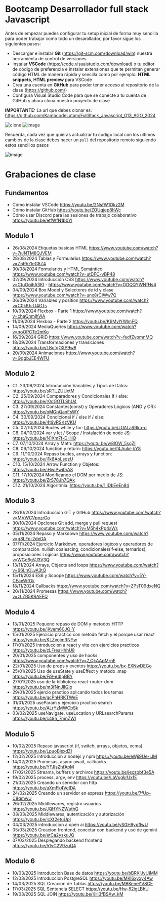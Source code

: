 # Bootcamp Desarrollador full stack Javascript

Antes de empezar puedes configurar tu setup inicial de forma muy sencilla para poder trabajar como todo un desarollador, por favor sigue los siguientes pasos:

- Descargar e instalar **Git** (https://git-scm.com/download/win) nuestra herramienta de control de versiones
- Instalar **VSCode** (https://code.visualstudio.com/download) o tu editor de código de preferencia e instalar extensiones que te permitan generar código HTML de manera rápida y sencilla como por ejemplo: **HTML snippets**, **HTML preview** para VSCode
- Crea una cuenta en **GitHub** para poder tener acceso al repositorio de la clase (https://github.com/)
- Configura Visual Studio Code para que se conecte a tu cuenta de GitHub y ahora clona nuestro proyecto de clase

**IMPORTANTE:** La url que debes clonar es: https://github.com/KambcodeLatam/FullStack_Javascript_G13_AGO_2024

![clone](https://github.com/kambcode/FullStack_Javascript_G3_2023_09_04/assets/137812574/b49be206-5c67-40e8-a567-bdd957c549eb)
![image](https://github.com/KamiloMontoya/kambcode_g1/assets/11945476/ca0ce2ad-72ec-431d-b3e1-55b84c64ec13)

Recuerda, cada vez que quieras actualizar tu codigo local con los ultimos cambios de la clase debes hacer un `pull` del repositorio remoto siguiendo estos sencillos pasos

![image](https://github.com/KamiloMontoya/kambcode_g1/assets/11945476/8d8f7da6-aa4c-4d67-9dec-59cd360bda0f)

# Grabaciones de clase
## Fundamentos
- Cómo instalar VSCode https://youtu.be/2NsfW1Okz2M
- Cómo instalar GitHub https://youtu.be/ZOUqjep8hWc
- Cómo usar Discord para las sesiones de trabajo colaborativo https://youtu.be/etfWfN1b0YI
## Modulo 1
- 26/08/2024 Etiquetas basicas HTML https://www.youtube.com/watch?v=7rJNTM8QJVEM
- 28/08/2024 Tablas y Formularios   https://www.youtube.com/watch?v=Z5RhZleG8Z4
- 30/08/2024 Formularios y HTML Semántico  https://www.youtube.com/watch?v=utDFC-vBP48
- 02/09/2024 Introducción CSS  https://www.youtube.com/watch?v=CtuOqihA3KI - https://www.youtube.com/watch?v=OOQQYWNfHs4
- 04/09/2024 Box Model y Selectores de id y clase  https://www.youtube.com/watch?v=unx8rCIWw7Q
- 06/09/2024 Variables y position https://www.youtube.com/watch?v=C0kKhrD4GTs
- 10/09/2024 Flexbox - Parte 1  https://www.youtube.com/watch?v=chaQnmjhViA
- 11/09/2024 Flexbox - Parte 2  https://youtu.be/K9MylYWlmFQ
- 14/09/2024 MediaQueries https://www.youtube.com/watch?v=noOPCTe2mKo
- 16/09/2024 GRID https://www.youtube.com/watch?v=fedfZvpmnMQ
- 18/09/2024 Transformaciones y transiciones  https://youtu.be/LBcfgOXP9w8
- 20/09/2024 Animaciones  https://www.youtube.com/watch?v=GdgbJEE4WFU

## Modulo 2
- C1. 23/09/2024 Introducción Variables y Tipos de Datos: https://youtu.be/sRTi_ZUUxtM
- C2. 25/09/2024 Comparadores y Condicionales if / else: https://youtu.be/r0dGOTLShU4
- C3. 27/09/2024 Constantes(const) y Operadores Lógicos (AND y OR): https://youtu.be/oMGnQanFsWY
- C4. 30/09/2024 Condicional if / else if / else: https://youtu.be/4t9yRSKzVKU
- C5. 02/10/2024 Bucles while y for: https://youtu.be/zOALaRRka-o
- C6. 04/10/2024 var y let / Scope / Instalación de node JS: https://youtu.be/N1Xm7f-D-HQ
- C7. 07/10/2024 Array y Math: https://youtu.be/w8lOW_5sgZI
- C8. 09/10/2024 function y return: https://youtu.be/f4Jrukr-kY8
- C9. 11/10/2024 Repaso bucles, arrays y function: https://youtu.be/i1k8AoLsqzU
- C10. 15/10/2024 Arrow Function y Objetos: https://youtu.be/iHwIPwj0rA8
- C11. 17/10/2024 Modificando el DOM por medio de JS: https://youtu.be/ZrS78Jh7QAk
- C12. 21/10/2024 Algoritmia: https://youtu.be/1iIDbEeEn84

## Modulo 3

- 28/10/2024 Introducción GIT y GitHub https://www.youtube.com/watch?v=MVWCVpozrGo
- 30/10/2024 Opciones Git add, merge y pull request https://www.youtube.com/watch?v=M5h4xPp4aWs
- 05/11/2024 Repaso y Markdown https://www.youtube.com/watch?v=g8LFd-2deOA
- 07/11/2024 Ejercicio Markdown, operadores lógicos y operadores de comparación. nullish coalescing, condicionales(if-else, ternarios), proposiciones Lógicas  https://www.youtube.com/watch?v=WGe6gVJ3V3Q
- 13/11/2024 Arrays, Objects and loops https://www.youtube.com/watch?v=66LnOLvA3tQ
- 15/11/2024 ES6 y Scoope https://www.youtube.com/watch?v=5Y-CEaeWfOk
- 18/11/2024 Callbacks https://www.youtube.com/watch?v=ZPsT09dxeNQ
- 20/11/2024 Promesas https://www.youtube.com/watch?v=zLZR5KRAEFQ

## Modulo 4

- 13/01/2025 Pequeno repaso de DOM y metodos HTTP https://youtu.be/jKvem60JQ-Y
- 15/01/2025 Ejercicio practico con metodo fetch y el porque usar react https://youtu.be/KLZvojmRNYw
- 17/01/2025 Introduccion a react y vite con ejercicios practicos https://youtu.be/zLFreaHhhU8
- 20/01/2025 componentes y uso de hooks https://www.youtube.com/watch?v=7_OkAApMrnE
- 22/01/2025 Uso de props y eventos https://youtu.be/bx-EXNwDEGo
- 25/01/2025 Uso de useState y useEffect y metodo .map https://youtu.be/Fj9-e4IpBBY
- 27/01/2025 uso de la biblioteca react-router-dom https://youtu.be/m3fNnJlIGIo
- 29/01/2025 ejercio practico aplicando todos los temas https://youtu.be/gcPhHRKTWeE
- 31/01/2025 useParam y ejercicio practico search https://youtu.be/ALrYzMWCbSk
- 03/02/2025 useNavigate, useLocation y URLsearchParams https://youtu.be/c49h_7mnZWI

## Modulo 5

- 10/02/2025 Repaso javascript (if, switch, arrays, objetos, ecma) https://youtu.be/LpuoBlsxdZI
- 12/02/2025 Introduccion a nodejs y npm  https://youtu.be/eWjj9Ue-iJM 
- 14/02/2025 Promesas, async await, callbacks https://youtu.be/YFJlsZhfApM
- 17/02/2025 Streams, buffers y archivos https://youtu.be/jeozobf3e5A
- 19/02/2025 process, argv, env https://youtu.be/LaVugkrUx1E
- 21/02/2025 Creando un servidor con http https://youtu.be/aXmFk4VeIDA
- 24/02/2025 Creando un servidor en express https://youtu.be/7fUp-C8qmwU 
- 26/02/2025 Middlewares, registro usuarios https://youtu.be/JQHYNZWuthQ
- 03/03/2025 Middlewares, autenticación y autorización https://youtu.be/icXf2etuUpI 
- 04/03/2025 introduccion a open ai https://youtu.be/ySGH9ypflwU
- 05/03/2025 Creacion frontend, conectar con backend y uso de gemini https://youtu.be/etCa2yskuJQ
- 07/03/2025 Desplegando backend frontend https://youtu.be/51vC2V9zqQ4 

## Modulo 6
- 10/03/2025 Introduccion Base de datos https://youtu.be/bBRKlJyUjMM
- 12/03/2025 Introduccion PostgreSQL https://youtu.be/MKl6xyxy4Aw
- 14/03/2025 SQL Creacion de Tablas https://youtu.be/MBKeneYV8CE
- 17/03/2025 SQL Sentencia SELECT https://youtu.be/Hw-52igLBhU
- 19/03/2025 SQL JOIN https://youtu.be/KH3fBSXw_kM
